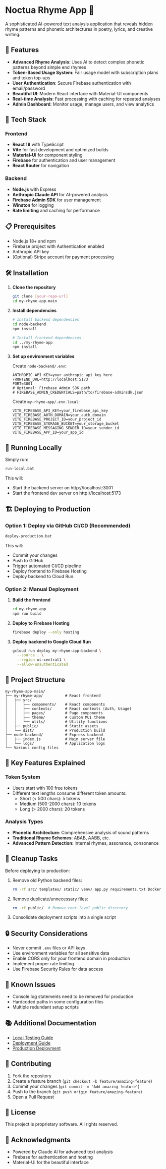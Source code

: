 # Noctua Rhyme App 🦉

A sophisticated AI-powered text analysis application that reveals hidden rhyme patterns and phonetic architectures in poetry, lyrics, and creative writing.

## 🌟 Features

- **Advanced Rhyme Analysis**: Uses AI to detect complex phonetic patterns beyond simple end rhymes
- **Token-Based Usage System**: Fair usage model with subscription plans and token top-ups
- **User Authentication**: Secure Firebase authentication with email/password
- **Beautiful UI**: Modern React interface with Material-UI components
- **Real-time Analysis**: Fast processing with caching for repeated analyses
- **Admin Dashboard**: Monitor usage, manage users, and view analytics

## 🚀 Tech Stack

### Frontend
- **React 18** with TypeScript
- **Vite** for fast development and optimized builds
- **Material-UI** for component styling
- **Firebase** for authentication and user management
- **React Router** for navigation

### Backend
- **Node.js** with Express
- **Anthropic Claude API** for AI-powered analysis
- **Firebase Admin SDK** for user management
- **Winston** for logging
- **Rate limiting** and caching for performance

## 📋 Prerequisites

- Node.js 18+ and npm
- Firebase project with Authentication enabled
- Anthropic API key
- (Optional) Stripe account for payment processing

## 🛠️ Installation

1. **Clone the repository**
   ```bash
   git clone [your-repo-url]
   cd my-rhyme-app-main
   ```

2. **Install dependencies**
   ```bash
   # Install backend dependencies
   cd node-backend
   npm install

   # Install frontend dependencies
   cd ../my-rhyme-app
   npm install
   ```

3. **Set up environment variables**

   Create `node-backend/.env`:
   ```env
   ANTHROPIC_API_KEY=your_anthropic_api_key_here
   FRONTEND_URL=http://localhost:5173
   PORT=3001
   # Optional: Firebase Admin SDK path
   # FIREBASE_ADMIN_CREDENTIALS=path/to/firebase-adminsdk.json
   ```

   Create `my-rhyme-app/.env.local`:
   ```env
   VITE_FIREBASE_API_KEY=your_firebase_api_key
   VITE_FIREBASE_AUTH_DOMAIN=your_auth_domain
   VITE_FIREBASE_PROJECT_ID=your_project_id
   VITE_FIREBASE_STORAGE_BUCKET=your_storage_bucket
   VITE_FIREBASE_MESSAGING_SENDER_ID=your_sender_id
   VITE_FIREBASE_APP_ID=your_app_id
   ```

## 🚀 Running Locally

Simply run:
```bash
run-local.bat
```

This will:
- Start the backend server on http://localhost:3001
- Start the frontend dev server on http://localhost:5173

## 🏗️ Deploying to Production

### Option 1: Deploy via GitHub CI/CD (Recommended)
```bash
deploy-production.bat
```

This will:
- Commit your changes
- Push to GitHub 
- Trigger automated CI/CD pipeline
- Deploy frontend to Firebase Hosting
- Deploy backend to Cloud Run

### Option 2: Manual Deployment
1. **Build the frontend**
   ```bash
   cd my-rhyme-app
   npm run build
   ```

2. **Deploy to Firebase Hosting**
   ```bash
   firebase deploy --only hosting
   ```

3. **Deploy backend to Google Cloud Run**
   ```bash
   gcloud run deploy my-rhyme-app-backend \
     --source . \
     --region us-central1 \
     --allow-unauthenticated
   ```

## 📁 Project Structure

```
my-rhyme-app-main/
├── my-rhyme-app/          # React frontend
│   ├── src/
│   │   ├── components/    # React components
│   │   ├── contexts/      # React contexts (Auth, Usage)
│   │   ├── pages/         # Page components
│   │   ├── theme/         # Custom MUI theme
│   │   └── utils/         # Utility functions
│   ├── public/            # Static assets
│   └── dist/              # Production build
├── node-backend/          # Express backend
│   ├── index.js           # Main server file
│   └── logs/              # Application logs
└── Various config files
```

## 🔑 Key Features Explained

### Token System
- Users start with 100 free tokens
- Different text lengths consume different token amounts:
  - Short (< 500 chars): 5 tokens
  - Medium (500-2000 chars): 10 tokens
  - Long (> 2000 chars): 20 tokens

### Analysis Types
- **Phonetic Architecture**: Comprehensive analysis of sound patterns
- **Traditional Rhyme Schemes**: ABAB, AABB, etc.
- **Advanced Pattern Detection**: Internal rhymes, assonance, consonance

## 🧹 Cleanup Tasks

Before deploying to production:

1. Remove old Python backend files:
   ```bash
   rm -rf src/ templates/ static/ venv/ app.py requirements.txt Dockerfile
   ```

2. Remove duplicate/unnecessary files:
   ```bash
   rm -rf public/  # Remove root-level public directory
   ```

3. Consolidate deployment scripts into a single script

## 🔒 Security Considerations

- Never commit `.env` files or API keys
- Use environment variables for all sensitive data
- Enable CORS only for your frontend domain in production
- Implement proper rate limiting
- Use Firebase Security Rules for data access

## 🐛 Known Issues

- Console.log statements need to be removed for production
- Hardcoded paths in some configuration files
- Multiple redundant setup scripts

## 📚 Additional Documentation

- [Local Testing Guide](LOCAL_TESTING_GUIDE.md)
- [Deployment Guide](DEPLOYMENT.md)
- [Production Deployment](PRODUCTION_DEPLOYMENT_README.md)

## 🤝 Contributing

1. Fork the repository
2. Create a feature branch (`git checkout -b feature/amazing-feature`)
3. Commit your changes (`git commit -m 'Add amazing feature'`)
4. Push to the branch (`git push origin feature/amazing-feature`)
5. Open a Pull Request

## 📝 License

This project is proprietary software. All rights reserved.

## 🙏 Acknowledgments

- Powered by Claude AI for advanced text analysis
- Firebase for authentication and hosting
- Material-UI for the beautiful interface 